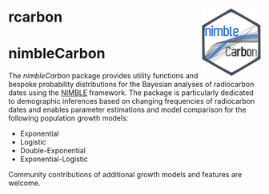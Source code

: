 # rcarbon <img src="/logo/logo.png" align="right" />

# nimbleCarbon
The _nimbleCarbon_ package provides utility functions and bespoke probability distributions for the Bayesian analyses of radiocarbon dates using the [NIMBLE](https://r-nimble.org/) framework. The package is particularly dedicated to demographic inferences based on changing frequencies of radiocarbon dates and enables parameter estimations and model comparison for the following population growth models:

* Exponential
* Logistic
* Double-Exponential
* Exponential-Logistic

Community contributions of additional growth models and features are welcome.


 
